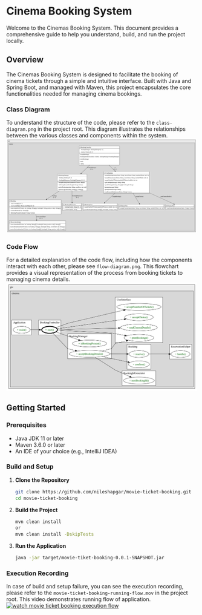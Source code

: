 # Cinema Booking System

Welcome to the  Cinemas Booking System. This document provides a comprehensive guide to help you understand, build, and run the project locally.

## Overview

The  Cinemas Booking System is designed to facilitate the booking of cinema tickets through a simple and intuitive interface. Built with Java and Spring Boot, and managed with Maven, this project encapsulates the core functionalities needed for managing cinema bookings.

### Class Diagram

To understand the structure of the code, please refer to the `class-diagram.png` in the project root. This diagram illustrates the relationships between the various classes and components within the system.
<img src="class-diagram.png">

### Code Flow

For a detailed explanation of the code flow, including how the components interact with each other, please see `flow-diagram.png`. This flowchart provides a visual representation of the process from booking tickets to managing cinema details.
<img src="flow-diagram.png">

## Getting Started

### Prerequisites

- Java JDK 11 or later
- Maven 3.6.0 or later
- An IDE of your choice (e.g., IntelliJ IDEA)

### Build and Setup

1. **Clone the Repository**

   ```bash
   git clone https://github.com/nileshapgar/movie-ticket-booking.git
   cd movie-ticket-booking
   ```
2. **Build the Project**

   ```bash
   mvn clean install
   or
   mvn clean install -DskipTests
   ```
3. **Run the Application**

   ```bash
   java -jar target/movie-tiket-booking-0.0.1-SNAPSHOT.jar
   ```
   
### Execution Recording
In case of build and setup failure, you can see the execution recording, please refer to the `movie-ticket-booking-running-flow.mov` in the project root. This video demonstrates running flow of application.
[![watch movie ticket booking execution flow](https://img.youtube.com/vi/kimRjogGEDs/maxresdefault.jpg)](https://www.youtube.com/watch?v=kimRjogGEDs)